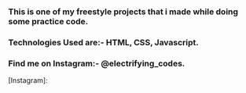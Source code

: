 ### This is one of my freestyle projects that i made while doing some practice code.

### Technologies Used are:- HTML, CSS, Javascript.

### Find me on Instagram:- @electrifying_codes.

[Instagram]:
